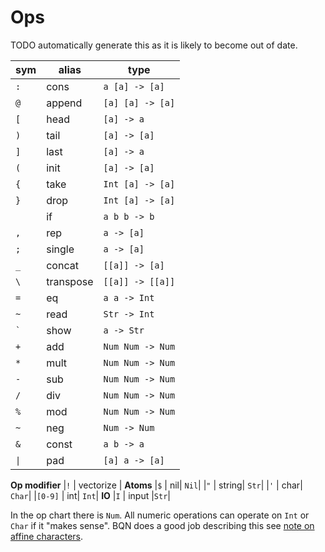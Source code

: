 # Ops

TODO automatically generate this as it is likely to become out of date.

| sym | alias | type |
| --- | --- | --- |
|`:` | cons | `a [a] -> [a]`|
|`@` | append| `[a] [a] -> [a]`|
|`[` | head| `[a] -> a`|
|`)` | tail| `[a] -> [a]`|
|`]` | last| `[a] -> a`|
|`(` | init| `[a] -> [a]`|
|`{` | take| `Int [a] -> [a]`|
|`}` | drop| `Int [a] -> [a]`|
|    | if| `a b b -> b`|
|`,` | rep| `a -> [a]`|
|`;` | single| `a -> [a]`|
|`_` | concat| `[[a]] -> [a]`|
|`\` | transpose| `[[a]] -> [[a]]`|
|`=` | eq| `a a -> Int`|
|`~` | read| `Str -> Int`|
|`` ` `` | show| `a -> Str`|
|`+` | add| `Num Num -> Num`|
|`*` | mult| `Num Num -> Num`|
|`-` | sub| `Num Num -> Num`|
|`/` | div| `Num Num -> Num`|
|`%` | mod| `Num Num -> Num`|
|`~` | neg| `Num -> Num`|
|`&` | const| `a b -> a`|
|`\|` | pad| `[a] a -> [a]`|
**Op modifier**
|`!` | vectorize |
**Atoms**
|`$` | nil| `Nil`|
|`"` | string| `Str`|
|`'` | char| `Char`|
|`[0-9]` |  int| `Int`|
**IO**
|`I` | input |`Str`|


In the op chart there is `Num`. All numeric operations can operate on `Int` or `Char` if it "makes sense". BQN does a good job describing this see [note on affine characters](https://mlochbaum.github.io/BQN/doc/types.html#characters).